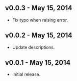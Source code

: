 ## v0.0.3 - May 15, 2014

* Fix typo when raising error.

## v0.0.2 - May 15, 2014

* Update descriptions.


## v0.0.1 - May 15, 2014

* Initial release.
